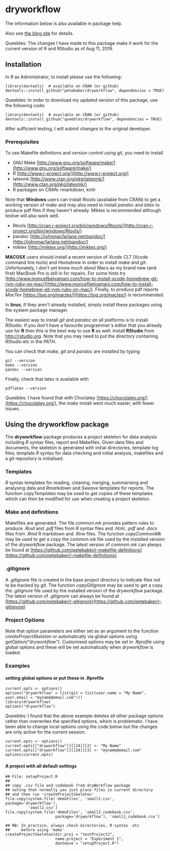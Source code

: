 # dryworkflow

The information below is also available in package help.

Also see [the blog site](http://www.petebaker.id.au/r-package-dryworkflow "Peter Baker's R blog") for details.

Queebles: The changes I have made to this package make it work for the current version of R and RStudio as of Aug 11, 2019.

## Installation

In *R* as Administrator, to install please use the following:

```{r}
library(devtools)  # available on CRAN (or github)
devtools::install_github("petebaker/dryworkflow", dependencies = TRUE)
```
Queebles: In order to download my updated version of this package, use the following code:
```{r}
library(devtools)  # available on CRAN (or github)
devtools::install_github("queebles/dryworkflow", dependencies = TRUE)
```
After sufficient testing, I will submit changes to the original developer.

### Prerequisites

To use Makefile definitions and version control using git, you need to install
- GNU Make  [http://www.gnu.org/software/make/](http://www.gnu.org/software/make/)
- R         [http://www.r-project.org/](http://www.r-project.org/)
- latexmk   [http://www.ctan.org/pkg/latexmk/](http://www.ctan.org/pkg/latexmk/)
- R packages on CRAN: rmarkdown, knitr

Note that **Windows** users can install Rtools (available from CRAN) to get a working version of *make* and may also need to install *pandoc* and *latex* to produce pdf files if they haven't already. Miktex is recommended although texlive will also work well.
- Rtools   [http://cran.r-project.org/bin/windows/Rtools/](http://cran.r-project.org/bin/windows/Rtools/)
- pandoc   [http://johnmacfarlane.net/pandoc/](http://johnmacfarlane.net/pandoc/)
- miktex   [http://miktex.org/](http://miktex.org/)

**MACOSX** users should install a recent version of *Xcode CLT* (Xcode command line tools) and *Homebrew* in order to install *make* and *git*. Unfortunately, I don't yet know much about Macs as my brand new (and first) MacBook Pro is still in for repairs. For some hints try [http://www.moncefbelyamani.com/how-to-install-xcode-homebrew-git-rvm-ruby-on-mac/](http://www.moncefbelyamani.com/how-to-install-xcode-homebrew-git-rvm-ruby-on-mac/). Finally, to produce pdf reports *MacTex* [https://tug.org/mactex/](https://tug.org/mactex/) is recommended.

In **linux**, if they aren't already installed, simply install these
packages using the system package manager.

The easiest way to install *git* and *pandoc* on all platforms is to
install *RStudio*. If you don't have a favourite programmer's editor
that you already use for **R** then this is the best way to use **R**
as well.  Install **RStudio** from http://rstudio.org. Note that you
may need to put the directory containing *RStudio* etc in the *PATH*.

You can check that *make*, *git* and *pandoc* are installed by typing

```{bash}
git --version
make --version
pandoc --version
```

Finally, check that latex is available with

```{bash}
pdflatex --version
```
Queebles: I have found that with Choclatey [https://chocolatey.org/](https://chocolatey.org/), the *make* install went much easier, with fewer issues.

## Using the dryworkflow package

The **dryworkflow** package produces a project skeleton for data
analysis including *R* syntax files, report and Makefiles. Given data
files and documents, the skeleton is generated with initial
directories, template log files, template *R* syntax for data checking
and initial analysis, makefiles and a *git* repository is initialised.

### Templates

*R* syntax templates for reading, cleaning, merging, summarising and
analysing data and *Rmarkdown* and *Sweave* templates for reports. The
function *copyTemplates* may be used to get copies of these templates
which can then be modified for use when creating a project skeleton.

### Make and definitions

Makefiles are generated. The file *common.mk* provides pattern rules
to produce *.Rout* and *.pdf* files from *R* syntax files and *.html*,
*.pdf* and *.docx* files from *.Rmd* R markdown and *.Rnw* files.  The
function *copyCommonMk* may be used to get a copy the *common.mk* file
used by the installed version of the *dryworkflow* package. The latest
version of *common.mk* can always be found at
[https://github.com/petebaker/r-makefile-definitions](https://github.com/petebaker/r-makefile-definitions)

### .gitignore

A *.gitignore* file is created in the base project directory to
indicate files not to be tracked by *git*.  The function
*copyGitIgnore* may be used to get a copy the *.gitignore* file used
by the installed version of the *dryworkflow* package. The latest
version of *.gitignore* can always be found at
[https://github.com/petebaker/r-gitignore](https://github.com/petebaker/r-gitignore)

### Project Options

Note that option parameters are either set as an argument to the
function *createProjectSkeleton* or automatically via global options
using *getOption("dryworkflow")*. Customised options may be set in
*.Rprofile* using global options and these will be set automatically
when *dryworkflow* is loaded.

### Examples

#### setting global options or put these in .Rprofile

```{r}
current.opts <- options()
options("dryworkflow" = list(git = list(user.name = "My Name", user.email = "myname@email.com")))
library(dryworkflow)
options("dryworkflow")
```
Queebles: I found that the above example deletes all other package options rather than overwrites the specified options, which is problematic. I have been able to change local options using the code below but the changes are only active for the current session.

```{r}
current.opts <- options()
current.opts[["dryworkflow"]][[24]][2] <- "My Name"
current.opts[["dryworkflow"]][[24]][3] <- "myname@email.com"
options(current.opts)
```
#### A project with all default settings

```{r}
## File: setupProject.R
##
## copy .csv file and codebook from dryWorkflow package
## noting that normally you just place files in current directory
## and then run 'createProjectSkeleton'
file.copy(system.file('demoFiles', 'small2.csv', package='dryworkflow'),
          'small2.csv')
file.copy(system.file('demoFiles', 'small2_codebook.csv',
                      package='dryworkflow'), 'small2_codebook.csv')

## NB: In practice, always check directories, R syntax  etc
##     before using 'make'
createProjectSkeleton(dir.proj = "testProject2",
                      name.project = "Experiment 1",
                      dontmove = "setupProject.R")
```

